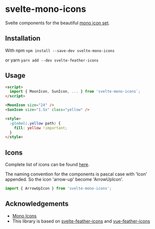 # svelte-mono-icons

Svelte components for the beautiful [mono icon set](https://github.com/mono-company/mono-icons).

## Installation

With npm
`npm install --save-dev svelte-mono-icons`

or yarn
`yarn add --dev svelte-feather-icons`

## Usage

```html
<script>
  import { MoonIcon, SunIcon, ... } from 'svelte-mono-icons`;
</script>

<MoonIcon size="24" />
<SunIcon size="1.5x" class="yellow" />

<style>
  :global(.yellow path) {
    fill: yellow !important;
  }
</style>
```

## Icons

Complete list of icons can be found [here](https://icons.mono.company/).

The naming convention for the components is pascal case with 'Icon' appended. So the icon 'arrow-up' become 'ArrowUpIcon'.

```javascript
import { ArrowUpIcon } from 'svelte-mono-icons';
```

## Acknowledgements

- [Mono Icons](https://github.com/mono-company/mono-icons)
- This library is based on [svelte-feather-icons](https://github.com/dylanblokhuis/svelte-feather-icons) and [vue-feather-icons](https://github.com/egoist/vue-feather-icons)